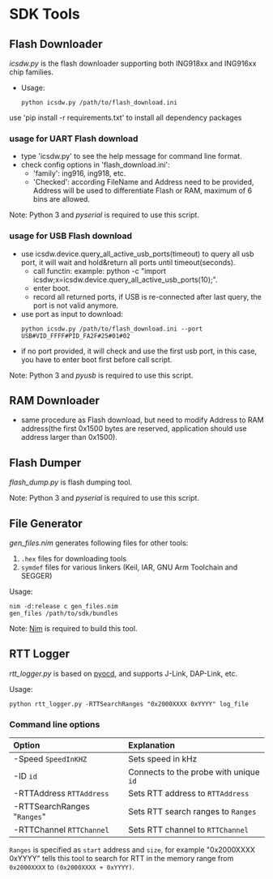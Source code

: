 # SDK Tools

## Flash Downloader

_icsdw.py_ is the flash downloader supporting both ING918xx and ING916xx chip
families.

* Usage:

    ```shell
    python icsdw.py /path/to/flash_download.ini
    ```

use 'pip install -r requirements.txt' to install all dependency packages

### usage for UART Flash download

-	type 'icsdw.py' to see the help message for command line format.
-	check config options in 'flash_download.ini':
	-	'family': ing916, ing918, etc.
	-	'Checked': according FileName and Address need to be provided, Address will be used to differentiate Flash or RAM, maximum of 6 bins are allowed.

Note: Python 3 and _pyserial_ is required to use this script.

### usage for USB Flash download

- 	use icsdw.device.query_all_active_usb_ports(timeout) to query all usb port, it will wait and hold&return all ports until timeout(seconds).
	-	call functin: example: python -c "import icsdw;x=icsdw.device.query_all_active_usb_ports(10);".
	-	enter boot.
	-	record all returned ports, if USB is re-connected after last query, the port is not valid anymore.
- 	use port as input to download:
    ```shell
    python icsdw.py /path/to/flash_download.ini --port USB#VID_FFFF#PID_FA2F#25#01#02
    ```
- 	if no port provided, it will check and use the first usb port, in this case, you have to enter boot first before call script.

Note: Python 3 and _pyusb_ is required to use this script.

## RAM Downloader

-	same procedure as Flash download,  but need to modify Address to RAM address(the first 0x1500 bytes are reserved, application should use address larger than 0x1500).

## Flash Dumper

_flash_dump.py_ is flash dumping tool.

Note: Python 3 and _pyserial_ is required to use this script.

## File Generator

_gen_files.nim_ generates following files for other tools:

1. `.hex` files for downloading tools
1. `symdef` files for various linkers (Keil, IAR, GNU Arm Toolchain and SEGGER)

Usage:

```shell
nim -d:release c gen_files.nim
gen_files /path/to/sdk/bundles
```

Note: [Nim](https://nim-lang.org/) is required to build this tool.

## RTT Logger

_rtt_logger.py_ is based on [pyocd](https://pyocd.io/), and supports J-Link,
DAP-Link, etc.

Usage:

```shell
python rtt_logger.py -RTTSearchRanges "0x2000XXXX 0xYYYY" log_file
```

### Command line options

|Option  | Explanation                              |
|:--------------------|:-----------------------------------------|
|-Speed `SpeedInKHZ`  |Sets speed in kHz              |
|-ID `id`             | Connects to the probe with unique `id`   |
|-RTTAddress `RTTAddress` | Sets RTT address to `RTTAddress`     |
|-RTTSearchRanges "`Ranges`" |Sets RTT search ranges to `Ranges` |
|-RTTChannel `RTTChannel` | Sets RTT channel to `RTTChannel`     |

`Ranges` is specified as `start` address and `size`, for example
"0x2000XXXX 0xYYYY" tells this tool to search for RTT in the memory range
from `0x2000XXXX` to `(0x2000XXXX + 0xYYYY)`.